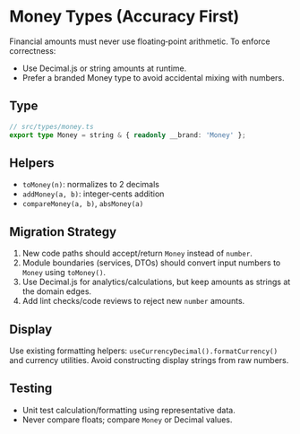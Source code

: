 # Money Types (Accuracy First)

Financial amounts must never use floating‑point arithmetic. To enforce correctness:

- Use Decimal.js or string amounts at runtime.
- Prefer a branded Money type to avoid accidental mixing with numbers.

## Type

```ts
// src/types/money.ts
export type Money = string & { readonly __brand: 'Money' };
```

## Helpers

- `toMoney(n)`: normalizes to 2 decimals
- `addMoney(a, b)`: integer‑cents addition
- `compareMoney(a, b)`, `absMoney(a)`

## Migration Strategy

1) New code paths should accept/return `Money` instead of `number`.
2) Module boundaries (services, DTOs) should convert input numbers to `Money` using `toMoney()`.
3) Use Decimal.js for analytics/calculations, but keep amounts as strings at the domain edges.
4) Add lint checks/code reviews to reject new `number` amounts.

## Display

Use existing formatting helpers: `useCurrencyDecimal().formatCurrency()` and currency utilities. Avoid constructing display strings from raw numbers.

## Testing

- Unit test calculation/formatting using representative data.
- Never compare floats; compare `Money` or Decimal values.

